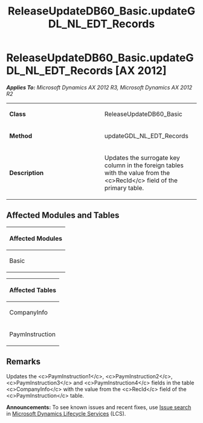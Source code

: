 ﻿---
title: ReleaseUpdateDB60_Basic.updateGDL_NL_EDT_Records
TOCTitle: ReleaseUpdateDB60_Basic.updateGDL_NL_EDT_Records
ms:assetid: f61185ec-d30d-387a-c734-ef76c5d758b0
ms:mtpsurl: https://msdn.microsoft.com/en-us/library/JJ737554(v=AX.60)
ms:contentKeyID: 49712248
ms.date: 05/18/2015
mtps_version: v=AX.60
---

# ReleaseUpdateDB60\_Basic.updateGDL\_NL\_EDT\_Records [AX 2012]


_**Applies To:** Microsoft Dynamics AX 2012 R3, Microsoft Dynamics AX 2012 R2_

<table>
<colgroup>
<col style="width: 50%" />
<col style="width: 50%" />
</colgroup>
<tbody>
<tr class="odd">
<td><p><strong>Class</strong></p></td>
<td><p>ReleaseUpdateDB60_Basic</p></td>
</tr>
<tr class="even">
<td><p><strong>Method</strong></p></td>
<td><p>updateGDL_NL_EDT_Records</p></td>
</tr>
<tr class="odd">
<td><p><strong>Description</strong></p></td>
<td><p>Updates the surrogate key column in the foreign tables with the value from the &lt;c&gt;RecId&lt;/c&gt; field of the primary table.</p></td>
</tr>
</tbody>
</table>


## Affected Modules and Tables

<table>
<colgroup>
<col style="width: 100%" />
</colgroup>
<thead>
<tr class="header">
<th><p>Affected Modules</p></th>
</tr>
</thead>
<tbody>
<tr class="odd">
<td><p>Basic</p></td>
</tr>
</tbody>
</table>


<table>
<colgroup>
<col style="width: 100%" />
</colgroup>
<thead>
<tr class="header">
<th><p>Affected Tables</p></th>
</tr>
</thead>
<tbody>
<tr class="odd">
<td><p>CompanyInfo</p></td>
</tr>
<tr class="even">
<td><p>PaymInstruction</p></td>
</tr>
</tbody>
</table>


## Remarks

Updates the \<c\>PaymInstruction1\</c\>, \<c\>PaymInstruction2\</c\>, \<c\>PaymInstruction3\</c\> and \<c\>PaymInstruction4\</c\> fields in the table \<c\>CompanyInfo\</c\> with the value from the \<c\>RecId\</c\> field of the \<c\>PaymInstruction\</c\> table.

  
**Announcements:** To see known issues and recent fixes, use [Issue search](http://go.microsoft.com/fwlink/?linkid=389258) in [Microsoft Dynamics Lifecycle Services](http://go.microsoft.com/fwlink/?linkid=306505) (LCS).

